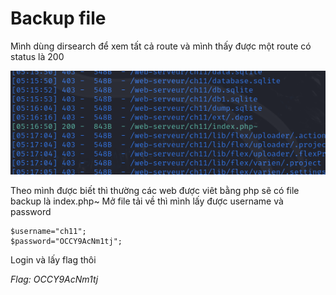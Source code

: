 # Backup file

Mình dùng dirsearch để xem tất cả route và mình thấy được một route có status là 200

![alt text](image.png)

Theo mình được biết thì thường các web được viêt bằng php sẽ có file backup là index.php~
Mở file tải về thì mình lấy được username và password
```
$username="ch11";
$password="OCCY9AcNm1tj";
```
Login và lấy flag thôi

*Flag: OCCY9AcNm1tj*

